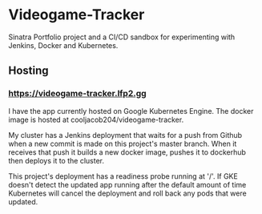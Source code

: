 # Videogame-Tracker
Sinatra Portfolio project and a CI/CD sandbox for experimenting with Jenkins, Docker and Kubernetes.

## Hosting
### https://videogame-tracker.lfp2.gg
I have the app currently hosted on Google Kubernetes Engine. The docker image is hosted at cooljacob204/videogame-tracker.

My cluster has a Jenkins deployment that waits for a push from Github when a new commit is made on this project's master branch. When it receives that push it builds a new docker image, pushes it to dockerhub then deploys it to the cluster.

This project's deployment has a readiness probe running at '/'. If GKE doesn't detect the updated app running after the default amount of time Kubernetes will cancel the deployment and roll back any pods that were updated.
